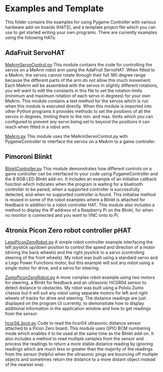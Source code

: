 # Examples and Template

This folder contains the examples for using Pygame Controller with various hardware add-on boards (HATS), and a template project file which you can use to get started writing your own programs. There are currently examples using the following HATs:

## AdaFruit ServoHAT

[MeArmServoControl.py](/examples/AdaFruit_ServoHAT/MeArmServoControl.py) This module contains the code for controlling the servos on a MeArm robot arm using the AdaFruit ServoHAT. When fitted to a MeArm, the servos cannot rotate through their full 180 degree range because the different parts of the arm do not allow this much movement. Each MeArm will be assembled with the servos in slightly different rotations, you will want to edit the constants in this file to set the rotation limits (minimum and maximum rotation of each servo in degrees) for your own MeArm. This module contains a test method for the servos which is run when this module is executed directly. When this module is imported into other Python programs it provides methods to set the positions of all the servos in degrees, limiting them to the min. and max. limits which you can configured to prevent any servo being set to beyond the positions it can reach when fitted in a robot arm.

[MeArm.py](/examples/AdaFruit_ServoHAT/MeArm.py) This module uses the MeArmServoControl.py with PygameController to interface the servos on a MeArm to a game controller.

## Pimoroni Blinkt

[BlinktController.py](/examples/Blinkt/BlinktController.py) This module demonstrates how different controls on a game controller can be interfaced to your code using PygameController and the 8 RGB LED Blinkt add-on. It includes an example of an initialise callback function which indicates when the program is waiting for a bluetooth controller to be paired, when a supported controller is successfully detected, and when no supported controller is found. This initialise method is reused in some of the robot examples where a Blinkt is attached for feedback in addition to a robot controller HAT. This module also includes a method to display the IP address of a Raspberry Pi on the Blinkt, for when no monitor is connected and you want to VNC onto to Pi.

## 4tronix Picon Zero robot controller pHAT

[LegoPiconZeroRobot.py](/examples/PiconZero/LegoPiconZeroRobot.py) A simple robot controller example interfacing the left joystick up/down position to control the speed and direction of a motor (driving the back wheels) and the right joystick to a servo (controlling steering of the front wheels). My robot was built using a standard servo and a Lego Power Functions motor, but this example will suit any robot using a single motor for drive, and a servo for steering.

[ZumoPiconZeroRobot.py](/examples/PiconZero/ZumoPiconZeroRobot.py) A more complex robot example using two motors for steering, a Blinkt for feedback and an ultrasonic HCSR04 sensor to detect distance to obstacles. My robot was built using a Pololu Zumo chassis but it will suit any robot using separate motors for left and right wheels of tracks for drive and steering. The distance readings are just displayed on the program UI currently, to demonstrate how to display additional information in the application window and how to get readings from the sensor. 

[hcsr04_bcm.py](/examples/PiconZero/hcsr04_bcm.py) Code to read the hcsr04 ultrasonic distance sensor attached to a Picon Zero board. This module uses GPIO BCM numbering mode which enables it to be used at the same time as the Blinkt add-on. It also includes a method to read multiple samples from the sensor and process the readings to return a more stable distance reading by ignoring readings which are much less or greater than the majority of the readings from the sensor (helpful when the ultrasonic pings are bouncing off multiple objects and sometimes return the distance to a more distant object instead of the nearest one).
